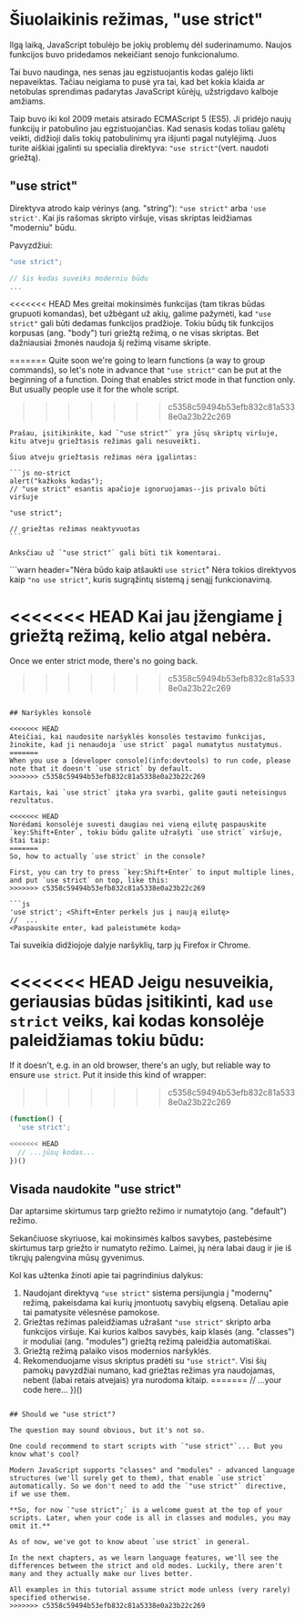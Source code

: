 # Šiuolaikinis režimas, "use strict"

Ilgą laiką, JavaScript tobulėjo be jokių problemų dėl suderinamumo. Naujos funkcijos buvo pridedamos nekeičiant senojo funkcionalumo.

Tai buvo naudinga, nes senas jau egzistuojantis kodas galėjo likti nepaveiktas. Tačiau neigiama to pusė yra tai, kad bet kokia klaida ar netobulas sprendimas padarytas JavaScript kūrėjų, užstrigdavo kalboje amžiams.

Taip buvo iki kol 2009 metais atsirado ECMAScript 5 (ES5). Ji pridėjo naujų funkcijų ir patobulino jau egzistuojančias. Kad senasis kodas toliau galėtų veikti, didžioji dalis tokių patobulinimų yra išjunti pagal nutylėjimą. Juos turite aiškiai įgalinti su specialia direktyva: `"use strict"`(vert. naudoti griežtą).

## "use strict"

Direktyva atrodo kaip vėrinys (ang. "string"): `"use strict"` arba `'use strict'`. Kai jis rašomas skripto viršuje, visas skriptas leidžiamas "moderniu" būdu.

Pavyzdžiui:

```js
"use strict";

// šis kodas suveiks moderniu būdu
...
```

<<<<<<< HEAD
Mes greitai mokinsimės funkcijas (tam tikras būdas grupuoti komandas), bet užbėgant už akių, galime pažymėti, kad `"use strict"` gali būti dedamas funkcijos pradžioje. Tokiu būdų tik funkcijos korpusas (ang. "body") turi griežtą režimą, o ne visas skriptas. Bet dažniausiai žmonės naudoja šį režimą visame skripte.

=======
Quite soon we're going to learn functions (a way to group commands), so let's note in advance that `"use strict"` can be put at the beginning of a function. Doing that enables strict mode in that function only. But usually people use it for the whole script.
>>>>>>> c5358c59494b53efb832c81a5338e0a23b22c269

````warn header="Įsitikinkite, kad \"use strict\" yra viršuje"
Prašau, įsitikinkite, kad `"use strict"` yra jūsų skriptų viršuje, kitu atveju griežtasis režimas gali nesuveikti. 

Šiuo atveju griežtasis režimas nėra įgalintas:

```js no-strict
alert("kažkoks kodas");
// "use strict" esantis apačioje ignoruojamas--jis privalo būti viršuje

"use strict";

// griežtas režimas neaktyvuotas
```

Anksčiau už `"use strict"` gali būti tik komentarai.
````

```warn header="Nėra būdo kaip atšaukti `use strict`"
Nėra tokios direktyvos kaip `"no use strict"`, kuris sugrąžintų sistemą į senąjį funkcionavimą.

<<<<<<< HEAD
Kai jau įžengiame į griežtą režimą, kelio atgal nebėra.
=======
Once we enter strict mode, there's no going back.
>>>>>>> c5358c59494b53efb832c81a5338e0a23b22c269
```

## Naršyklės konsolė

<<<<<<< HEAD
Ateičiai, kai naudosite naršyklės konsolės testavimo funkcijas, žinokite, kad ji nenaudoja `use strict` pagal numatytus nustatymus.
=======
When you use a [developer console](info:devtools) to run code, please note that it doesn't `use strict` by default.
>>>>>>> c5358c59494b53efb832c81a5338e0a23b22c269

Kartais, kai `use strict` įtaka yra svarbi, galite gauti neteisingus rezultatus.

<<<<<<< HEAD
Norėdami konsolėje suvesti daugiau nei vieną eilutę paspauskite `key:Shift+Enter`, tokiu būdu galite užrašyti `use strict` viršuje, štai taip:
=======
So, how to actually `use strict` in the console?

First, you can try to press `key:Shift+Enter` to input multiple lines, and put `use strict` on top, like this:
>>>>>>> c5358c59494b53efb832c81a5338e0a23b22c269

```js
'use strict'; <Shift+Enter perkels jus į naują eilutę>
//  ...
<Paspauskite enter, kad paleistumėte kodą>
```

Tai suveikia didžiojoje dalyje naršyklių, tarp jų Firefox ir Chrome.

<<<<<<< HEAD
Jeigu nesuveikia, geriausias būdas įsitikinti, kad `use strict` veiks, kai kodas konsolėje paleidžiamas tokiu būdu:
=======
If it doesn't, e.g. in an old browser, there's an ugly, but reliable way to ensure `use strict`. Put it inside this kind of wrapper:
>>>>>>> c5358c59494b53efb832c81a5338e0a23b22c269

```js
(function() {
  'use strict';

<<<<<<< HEAD
  // ...jūsų kodas...
})()
```

## Visada naudokite "use strict"

Dar aptarsime skirtumus tarp griežto režimo ir numatytojo (ang. "default") režimo.

Sekančiuose skyriuose, kai mokinsimės kalbos savybes, pastebėsime skirtumus tarp griežto ir numatyto režimo. Laimei, jų nėra labai daug ir jie iš tikrųjų palengvina mūsų gyvenimus. 

Kol kas užtenka žinoti apie tai pagrindinius dalykus:

1. Naudojant direktyvą `"use strict"` sistema persijungia į "modernų" režimą, pakeisdama kai kurių įmontuotų savybių elgseną. Detaliau apie tai pamatysite vėlesnėse pamokose.
2. Griežtas režimas paleidžiamas užrašant `"use strict"` skripto arba funkcijos viršuje. Kai kurios kalbos savybės, kaip klasės (ang. "classes") ir moduliai (ang. "modules") griežtą režimą paleidžia automatiškai.
3. Griežtą režimą palaiko visos modernios naršyklės.
4. Rekomenduojame visus skriptus pradėti su `"use strict"`. Visi šių pamokų pavyzdžiai numano, kad griežtas režimas yra naudojamas, nebent (labai retais atvejais) yra nurodoma kitaip. 
=======
  // ...your code here...
})()
```

## Should we "use strict"?

The question may sound obvious, but it's not so.

One could recommend to start scripts with `"use strict"`... But you know what's cool?

Modern JavaScript supports "classes" and "modules" - advanced language structures (we'll surely get to them), that enable `use strict` automatically. So we don't need to add the `"use strict"` directive, if we use them.

**So, for now `"use strict";` is a welcome guest at the top of your scripts. Later, when your code is all in classes and modules, you may omit it.**

As of now, we've got to know about `use strict` in general.

In the next chapters, as we learn language features, we'll see the differences between the strict and old modes. Luckily, there aren't many and they actually make our lives better.

All examples in this tutorial assume strict mode unless (very rarely) specified otherwise.
>>>>>>> c5358c59494b53efb832c81a5338e0a23b22c269
